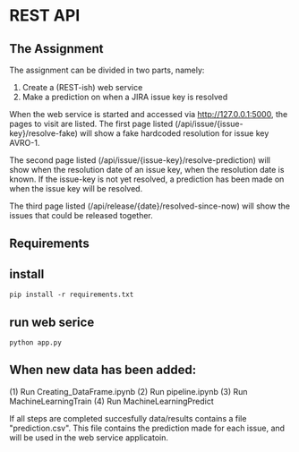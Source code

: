 # REST API

## The Assignment
The assignment can be divided in two parts, namely:
1. Create a (REST-ish) web service
2. Make a prediction on when a JIRA issue key is resolved

When the web service is started and accessed via http://127.0.0.1:5000,
the pages to visit are listed.
The first page listed (/api/issue/{issue-key}/resolve-fake) will show a fake hardcoded
resolution for issue key AVRO-1.

The second page listed (/api/issue/{issue-key}/resolve-prediction) will show when the
resolution date of an issue key, when the resolution date is known. If the issue-key is
not yet resolved, a prediction has been made on when the issue key will be resolved.

The third page listed (/api/release/{date}/resolved-since-now) will show the issues
that could be released together.

## Requirements

## install
```
pip install -r requirements.txt
```

## run web serice
```
python app.py
```

## When new data has been added:
  (1) Run Creating_DataFrame.ipynb
  (2) Run pipeline.ipynb
  (3) Run MachineLearningTrain
  (4) Run MachineLearningPredict

If all steps are completed succesfully data/results contains a file "prediction.csv".
This file contains the prediction made for each issue, and will be used in the
web service applicatoin.  
